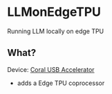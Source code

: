 # LLMonEdgeTPU
Running LLM locally on edge TPU

## What?
Device: [Coral USB Accelerator](https://coral.ai/products/accelerator/)
  - adds a Edge TPU coprocessor
  